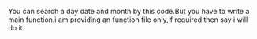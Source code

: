 You can search a day date and month by this code.But you have to write a main function.i am providing an function file only,if required then say i will do it.
